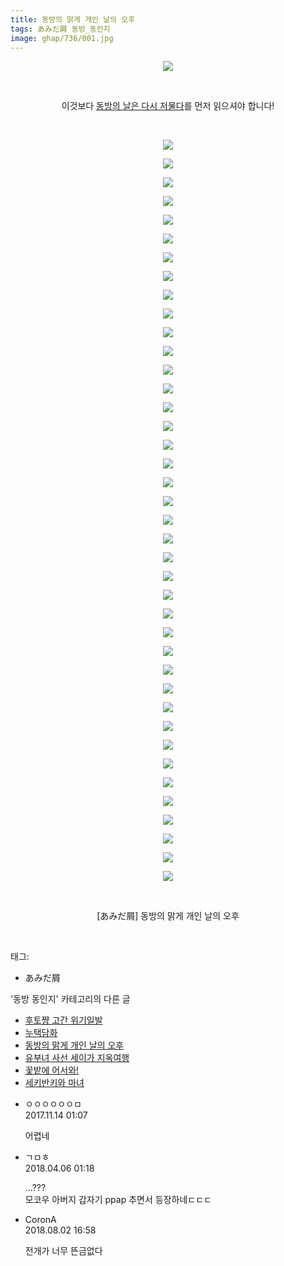 ```yaml
---
title: 동방의 맑게 개인 날의 오후
tags: あみだ屑 동방_동인지
image: ghap/736/001.jpg
---
```

<div class="article">
<p style="text-align: center; clear: none; float: none;"><img src="{{ site.nasurl }}/ghap/736/001.jpg"/></p>
<p style="text-align: center; clear: none; float: none;"><br/></p>
<p style="text-align: center; clear: none; float: none;">이것보다 <a class="tx-link" href="http://ghaptouhou.tistory.com/3905" target="_blank">동방의 날은 다시 저물다</a>를 먼저 읽으셔야 합니다!</p>
<p style="text-align: center; clear: none; float: none;"><br/></p>
<p style="text-align: center; clear: none; float: none;"><img src="{{ site.nasurl }}/ghap/736/002.jpg"/></p>
<p style="text-align: center; clear: none; float: none;"><img src="{{ site.nasurl }}/ghap/736/003.jpg"/></p>
<p style="text-align: center; clear: none; float: none;"><img src="{{ site.nasurl }}/ghap/736/004.jpg"/></p>
<p style="text-align: center; clear: none; float: none;"><img src="{{ site.nasurl }}/ghap/736/005.jpg"/></p>
<p style="text-align: center; clear: none; float: none;"><img src="{{ site.nasurl }}/ghap/736/006.jpg"/></p>
<p style="text-align: center; clear: none; float: none;"><img src="{{ site.nasurl }}/ghap/736/007.jpg"/></p>
<p style="text-align: center; clear: none; float: none;"><img src="{{ site.nasurl }}/ghap/736/008.jpg"/></p>
<p style="text-align: center; clear: none; float: none;"><img src="{{ site.nasurl }}/ghap/736/009.jpg"/></p>
<p style="text-align: center; clear: none; float: none;"><img src="{{ site.nasurl }}/ghap/736/010.jpg"/></p>
<p style="text-align: center; clear: none; float: none;"><img src="{{ site.nasurl }}/ghap/736/011.jpg"/></p>
<p style="text-align: center; clear: none; float: none;"><img src="{{ site.nasurl }}/ghap/736/012.jpg"/></p>
<p style="text-align: center; clear: none; float: none;"><img src="{{ site.nasurl }}/ghap/736/013.jpg"/></p>
<p style="text-align: center; clear: none; float: none;"><img src="{{ site.nasurl }}/ghap/736/014.jpg"/></p>
<p style="text-align: center; clear: none; float: none;"><img src="{{ site.nasurl }}/ghap/736/015.jpg"/></p>
<p style="text-align: center; clear: none; float: none;"><img src="{{ site.nasurl }}/ghap/736/016.jpg"/></p>
<p style="text-align: center; clear: none; float: none;"><img src="{{ site.nasurl }}/ghap/736/017.jpg"/></p>
<p style="text-align: center; clear: none; float: none;"><img src="{{ site.nasurl }}/ghap/736/018.jpg"/></p>
<p style="text-align: center; clear: none; float: none;"><img src="{{ site.nasurl }}/ghap/736/019.jpg"/></p>
<p style="text-align: center; clear: none; float: none;"><img src="{{ site.nasurl }}/ghap/736/020.jpg"/></p>
<p style="text-align: center; clear: none; float: none;"><img src="{{ site.nasurl }}/ghap/736/021.jpg"/></p>
<p style="text-align: center; clear: none; float: none;"><img src="{{ site.nasurl }}/ghap/736/022.jpg"/></p>
<p style="text-align: center; clear: none; float: none;"><img src="{{ site.nasurl }}/ghap/736/023.jpg"/></p>
<p style="text-align: center; clear: none; float: none;"><img src="{{ site.nasurl }}/ghap/736/024.jpg"/></p>
<p style="text-align: center; clear: none; float: none;"><img src="{{ site.nasurl }}/ghap/736/025.jpg"/></p>
<p style="text-align: center; clear: none; float: none;"><img src="{{ site.nasurl }}/ghap/736/026.jpg"/></p>
<p style="text-align: center; clear: none; float: none;"><img src="{{ site.nasurl }}/ghap/736/027.jpg"/></p>
<p style="text-align: center; clear: none; float: none;"><img src="{{ site.nasurl }}/ghap/736/028.jpg"/></p>
<p style="text-align: center; clear: none; float: none;"><img src="{{ site.nasurl }}/ghap/736/029.jpg"/></p>
<p style="text-align: center; clear: none; float: none;"><img src="{{ site.nasurl }}/ghap/736/030.jpg"/></p>
<p style="text-align: center; clear: none; float: none;"><img src="{{ site.nasurl }}/ghap/736/031.jpg"/></p>
<p style="text-align: center; clear: none; float: none;"><img src="{{ site.nasurl }}/ghap/736/032.jpg"/></p>
<p style="text-align: center; clear: none; float: none;"><img src="{{ site.nasurl }}/ghap/736/033.jpg"/></p>
<p style="text-align: center; clear: none; float: none;"><img src="{{ site.nasurl }}/ghap/736/034.jpg"/></p>
<p style="text-align: center; clear: none; float: none;"><img src="{{ site.nasurl }}/ghap/736/035.jpg"/></p>
<p style="text-align: center; clear: none; float: none;"><img src="{{ site.nasurl }}/ghap/736/036.jpg"/></p>
<p style="text-align: center; clear: none; float: none;"><img src="{{ site.nasurl }}/ghap/736/037.jpg"/></p>
<p style="text-align: center; clear: none; float: none;"><img src="{{ site.nasurl }}/ghap/736/038.jpg"/></p>
<p style="text-align: center; clear: none; float: none;"><img src="{{ site.nasurl }}/ghap/736/039.jpg"/></p>
<p style="text-align: center; clear: none; float: none;"><img src="{{ site.nasurl }}/ghap/736/040.jpg"/></p>
<p style="text-align: center; clear: none; float: none;"><img src="{{ site.nasurl }}/ghap/736/041.jpg"/></p>
<p style="text-align: center; clear: none; float: none;"><br/></p>
<p style="text-align: center; clear: none; float: none;">[あみだ屑] 동방의 맑게 개인 날의 오후</p>
<p><br/></p>
</div><div class="tagTrail">
<p>태그: </p>
<ul>
<li>あみだ屑</li>
</ul>
</div><div class="another">
<p>'동방 동인지' 카테고리의 다른 글</p>
<ul>
<li><a href="/2016-07-07-ghap_738">후토쨩 고간 위기일발</a></li>
<li><a href="/2016-07-07-ghap_737">누택담화</a></li>
<li><a href="/2016-07-07-ghap_736">동방의 맑게 개인 날의 오후</a></li>
<li><a href="/2016-07-07-ghap_734">유부녀 사선 세이가 지옥여행</a></li>
<li><a href="/2016-07-07-ghap_733">꽃밭에 어서와!</a></li>
<li><a href="/2016-07-07-ghap_732">세키반키와 마녀</a></li>
</ul>
</div><div class="cb_module cb_fluid">
<div class="cb_wrt cb_profile">
<div class="comment">
<ul>
<li class="cb_thumb_off" id="comment15128841">
<div class="cb_comment_area">
<div class="cb_info_area">
<div class="cb_section">
<span class="cb_nick_name">ㅇㅇㅇㅇㅇㅇㅁ</span>
</div>
<div class="cb_section">
<span class="cb_date">2017.11.14 01:07 </span>
</div>
</div>
<div class="cb_dsc_comment">
<p class="cb_dsc">
											어렵네
										</p>
</div>
</div></li>
<li class="cb_thumb_off" id="comment15234149">
<div class="cb_comment_area">
<div class="cb_info_area">
<div class="cb_section">
<span class="cb_nick_name">ㄱㅁㅎ</span>
</div>
<div class="cb_section">
<span class="cb_date">2018.04.06 01:18 </span>
</div>
</div>
<div class="cb_dsc_comment">
<p class="cb_dsc">
											...???<br/>
모코우 아버지 갑자기 ppap 추면서 등장하네ㄷㄷㄷ
										</p>
</div>
</div></li>
<li class="cb_thumb_off" id="comment15299290">
<div class="cb_comment_area">
<div class="cb_info_area">
<div class="cb_section">
<span class="cb_nick_name">CoronA</span>
</div>
<div class="cb_section">
<span class="cb_date">2018.08.02 16:58 </span>
</div>
</div>
<div class="cb_dsc_comment">
<p class="cb_dsc">
											전개가 너무 뜬금없다
										</p>
</div>
</div></li>
</ul>
</div>
</div><!-- commentList close -->
</div>